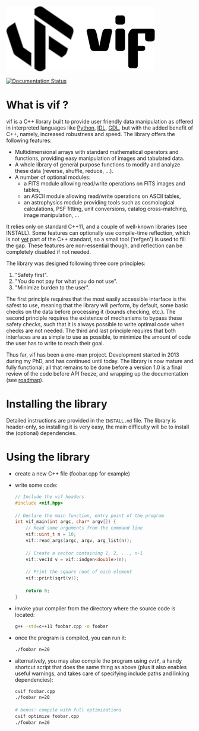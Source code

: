 <img src="icons/icon_black_text.svg" width="400">

[![Documentation Status](https://readthedocs.org/projects/vif/badge/?version=latest)](https://vif.readthedocs.io/en/latest/?badge=latest)

# What is vif ?

vif is a C++ library built to provide user friendly data manipulation as offered in interpreted languages like [Python], [IDL], [GDL], but with the added benefit of C++, namely, increased robustness and speed. The library offers the following features:

 - Multidimensional arrays with standard mathematical operators and
   functions, providing easy manipulation of images and tabulated data.
 - A whole library of general purpose functions to modify and analyze these data (reverse, shuffle, reduce, ...).
 - A number of optional modules:
    - a FITS module allowing read/write operations on FITS images and tables,
    - an ASCII module allowing read/write operations on ASCII tables,
    - an astrophysics module providing tools such as cosmological calculations,
   PSF fitting, unit conversions, catalog cross-matching, image manipulation, ...

It relies only on standard C++11, and a couple of well-known libraries (see INSTALL). Some features can optionally use compile-time reflection, which is not [yet] part of the C++ standard, so a small tool ('refgen') is used to fill the gap. These features are non-essential though, and reflection can be completely disabled if not needed.

The library was designed following three core principles:
 1. "Safety first".
 2. "You do not pay for what you do not use".
 3. "Minimize burden to the user".

The first principle requires that the most easily accessible interface is the safest to use, meaning that the library will perform, by default, some basic checks on the data before processing it (bounds checking, etc.). The second principle requires the existence of mechanisms to bypass these safety checks, such that it is always possible to write optimal code when checks are not needed. The third and last principle requires that both interfaces are as simple to use as possible, to minimize the amount of code the user has to write to reach their goal.

Thus far, vif has been a one-man project. Development started in 2013 during my PhD, and has continued until today. The library is now mature and fully functional; all that remains to be done before a version 1.0 is a final review of the code before API freeze, and wrapping up the documentation (see [roadmap]).

[Python]: https://www.python.org/
[IDL]: http://www.exelisvis.com/ProductsServices/IDL.aspx
[GDL]: http://gnudatalanguage.sourceforge.net/
[cling]: http://root.cern.ch/drupal/content/cling
[yet]: https://groups.google.com/a/isocpp.org/forum/#!forum/reflection
[roadmap]: https://github.com/cschreib/vif/projects/1


# Installing the library

Detailed instructions are provided in the ``INSTALL.md`` file. The library is header-only, so installing it is very easy, the main difficulty will be to install the (optional) dependencies.


# Using the library

 - create a new C++ file (foobar.cpp for example)
 - write some code:

   ```cpp
   // Include the vif headers
   #include <vif.hpp>

   // Declare the main function, entry point of the program
   int vif_main(int argc, char* argv[]) {
       // Read some arguments from the command line
       vif::uint_t n = 10;
       vif::read_args(argc, argv, arg_list(n));

       // Create a vector containing 1, 2, ..., n-1
       vif::vec1d v = vif::indgen<double>(n);

       // Print the square root of each element
       vif::print(sqrt(v));

       return 0;
   }
   ```

 - invoke your compiler from the directory where the source code is
   located:

   ```bash
   g++ -std=c++11 foobar.cpp -o foobar
   ```

 - once the program is compiled, you can run it:

   ```bash
   ./foobar n=20
   ```

 - alternatively, you may also compile the program using ``cvif``, a handy shortcut
   script that does the same thing as above (plus it also enables useful warnings,
   and takes care of specifying include paths and linking dependencies):

   ```bash
   cvif foobar.cpp
   ./foobar n=20

   # bonus: compile with full optimizations
   cvif optimize foobar.cpp
   ./foobar n=20
   ```
